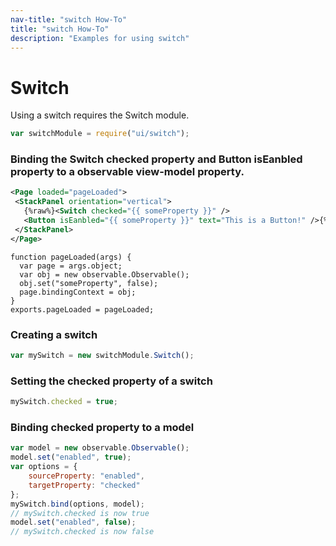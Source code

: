 ```yaml
---
nav-title: "switch How-To"
title: "switch How-To"
description: "Examples for using switch"
---
```

# Switch
Using a switch requires the Switch module.
``` JavaScript
var switchModule = require("ui/switch");
```
### Binding the Switch checked property and Button isEanbled property to a observable view-model property.
```XML
<Page loaded="pageLoaded">
 <StackPanel orientation="vertical">
   {%raw%}<Switch checked="{{ someProperty }}" />
   <Button isEanbled="{{ someProperty }}" text="This is a Button!" />{%endraw%}
 </StackPanel>
</Page>
```
```JS
function pageLoaded(args) {
  var page = args.object;
  var obj = new observable.Observable();
  obj.set("someProperty", false);
  page.bindingContext = obj;
}
exports.pageLoaded = pageLoaded;
```
### Creating a switch
``` JavaScript
var mySwitch = new switchModule.Switch();
```
### Setting the checked property of a switch
``` JavaScript
mySwitch.checked = true;
```
### Binding checked property to a model
``` JavaScript
var model = new observable.Observable();
model.set("enabled", true);
var options = {
    sourceProperty: "enabled",
    targetProperty: "checked"
};
mySwitch.bind(options, model);
// mySwitch.checked is now true
model.set("enabled", false);
// mySwitch.checked is now false
```

